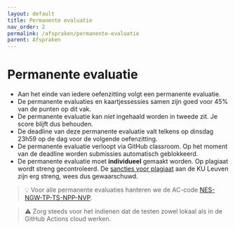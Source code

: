 ```yaml
---
layout: default
title: Permanente evaluatie
nav_order: 2
permalink: /afspraken/permanente-evaluatie
parent: Afspraken
---
```


# Permanente evaluatie

* Aan het einde van iedere oefenzitting volgt een permanente evaluatie.
* De permanente evaluaties en kaartjessessies samen zijn goed voor 45% van de punten op dit vak.
* De permanente evaluatie kan *niet* ingehaald worden in tweede zit. Je score blijft dus behouden.
* De deadline van deze permanente evaluatie valt telkens op dinsdag 23h59 op de dag voor de volgende oefenzitting.
* De permanente evaluatie verloopt via GitHub classroom. Op het moment van de deadline worden submissies automatisch geblokkeerd.
* De permanente evaluatie moet **individueel** gemaakt worden. Op plagiaat wordt streng gecontroleerd. De [sancties voor plagiaat](https://www.kuleuven.be/onderwijs/plagiaat/sanctionering) aan de KU Leuven zijn erg streng, wees dus gewaarschuwd.


> :bulb: Voor alle permanente evaluaties hanteren we de AC-code [NES-NGW-TP-TS-NPP-NVP](https://wms.cs.kuleuven.be/cs/english/study/assignment-commons/explain?ac_code=NES-NGW-TP-TS-NPP-NVP).

> :warning: Zorg steeds voor het indienen dat de testen zowel lokaal als in de GitHub Actions cloud werken.
